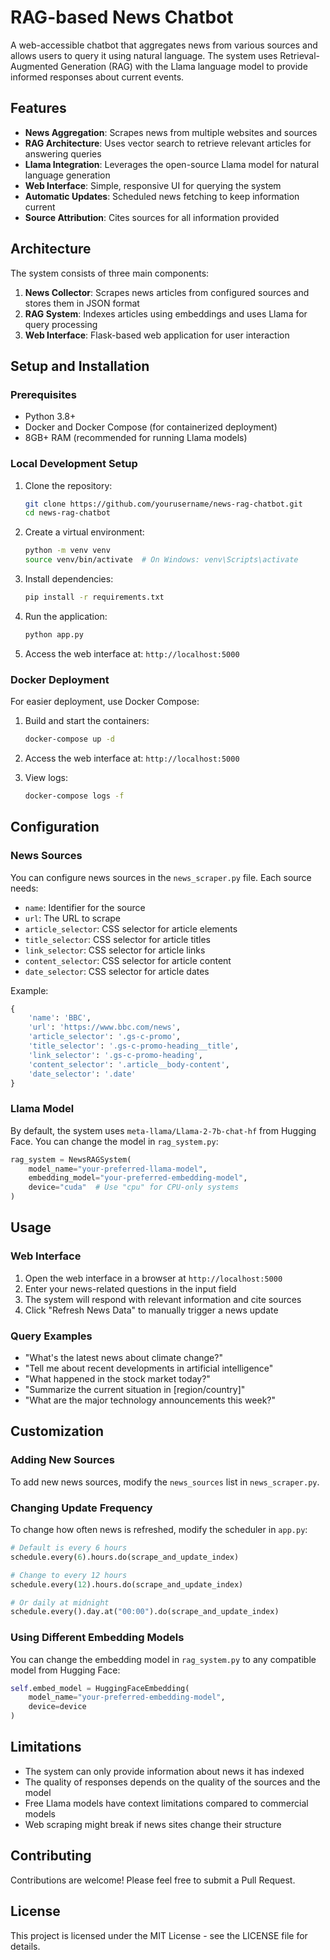 # RAG-based News Chatbot

A web-accessible chatbot that aggregates news from various sources and allows users to query it using natural language. The system uses Retrieval-Augmented Generation (RAG) with the Llama language model to provide informed responses about current events.

## Features

- **News Aggregation**: Scrapes news from multiple websites and sources
- **RAG Architecture**: Uses vector search to retrieve relevant articles for answering queries
- **Llama Integration**: Leverages the open-source Llama model for natural language generation
- **Web Interface**: Simple, responsive UI for querying the system
- **Automatic Updates**: Scheduled news fetching to keep information current
- **Source Attribution**: Cites sources for all information provided

## Architecture

The system consists of three main components:

1. **News Collector**: Scrapes news articles from configured sources and stores them in JSON format
2. **RAG System**: Indexes articles using embeddings and uses Llama for query processing
3. **Web Interface**: Flask-based web application for user interaction

## Setup and Installation

### Prerequisites

- Python 3.8+
- Docker and Docker Compose (for containerized deployment)
- 8GB+ RAM (recommended for running Llama models)

### Local Development Setup

1. Clone the repository:
   ```bash
   git clone https://github.com/yourusername/news-rag-chatbot.git
   cd news-rag-chatbot
   ```

2. Create a virtual environment:
   ```bash
   python -m venv venv
   source venv/bin/activate  # On Windows: venv\Scripts\activate
   ```

3. Install dependencies:
   ```bash
   pip install -r requirements.txt
   ```

4. Run the application:
   ```bash
   python app.py
   ```

5. Access the web interface at: `http://localhost:5000`

### Docker Deployment

For easier deployment, use Docker Compose:

1. Build and start the containers:
   ```bash
   docker-compose up -d
   ```

2. Access the web interface at: `http://localhost:5000`

3. View logs:
   ```bash
   docker-compose logs -f
   ```

## Configuration

### News Sources

You can configure news sources in the `news_scraper.py` file. Each source needs:

- `name`: Identifier for the source
- `url`: The URL to scrape
- `article_selector`: CSS selector for article elements
- `title_selector`: CSS selector for article titles
- `link_selector`: CSS selector for article links
- `content_selector`: CSS selector for article content
- `date_selector`: CSS selector for article dates

Example:
```python
{
    'name': 'BBC',
    'url': 'https://www.bbc.com/news',
    'article_selector': '.gs-c-promo',
    'title_selector': '.gs-c-promo-heading__title',
    'link_selector': '.gs-c-promo-heading',
    'content_selector': '.article__body-content',
    'date_selector': '.date'
}
```

### Llama Model

By default, the system uses `meta-llama/Llama-2-7b-chat-hf` from Hugging Face. You can change the model in `rag_system.py`:

```python
rag_system = NewsRAGSystem(
    model_name="your-preferred-llama-model",
    embedding_model="your-preferred-embedding-model",
    device="cuda"  # Use "cpu" for CPU-only systems
)
```

## Usage

### Web Interface

1. Open the web interface in a browser at `http://localhost:5000`
2. Enter your news-related questions in the input field
3. The system will respond with relevant information and cite sources
4. Click "Refresh News Data" to manually trigger a news update

### Query Examples

- "What's the latest news about climate change?"
- "Tell me about recent developments in artificial intelligence"
- "What happened in the stock market today?"
- "Summarize the current situation in [region/country]"
- "What are the major technology announcements this week?"

## Customization

### Adding New Sources

To add new news sources, modify the `news_sources` list in `news_scraper.py`.

### Changing Update Frequency

To change how often news is refreshed, modify the scheduler in `app.py`:

```python
# Default is every 6 hours
schedule.every(6).hours.do(scrape_and_update_index)

# Change to every 12 hours
schedule.every(12).hours.do(scrape_and_update_index)

# Or daily at midnight
schedule.every().day.at("00:00").do(scrape_and_update_index)
```

### Using Different Embedding Models

You can change the embedding model in `rag_system.py` to any compatible model from Hugging Face:

```python
self.embed_model = HuggingFaceEmbedding(
    model_name="your-preferred-embedding-model",
    device=device
)
```

## Limitations

- The system can only provide information about news it has indexed
- The quality of responses depends on the quality of the sources and the model
- Free Llama models have context limitations compared to commercial models
- Web scraping might break if news sites change their structure

## Contributing

Contributions are welcome! Please feel free to submit a Pull Request.

## License

This project is licensed under the MIT License - see the LICENSE file for details.
